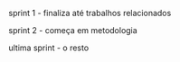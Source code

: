 sprint 1 - finaliza até trabalhos relacionados 

sprint 2 - começa em metodologia

ultima sprint - o resto 